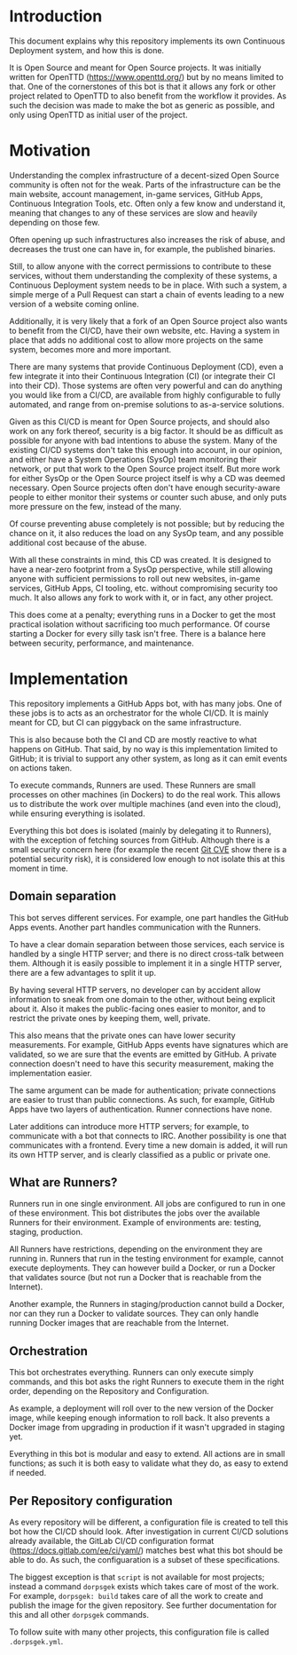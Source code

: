 # Introduction

This document explains why this repository implements its own
Continuous Deployment system, and how this is done.

It is Open Source and meant for Open Source projects. It was initially written
for OpenTTD (https://www.openttd.org/) but by no means limited to that. One
of the cornerstones of this bot is that it allows any fork or other project
related to OpenTTD to also benefit from the workflow it provides. As such the
decision was made to make the bot as generic as possible, and only using
OpenTTD as initial user of the project.

# Motivation

Understanding the complex infrastructure of a decent-sized Open Source
community is often not for the weak. Parts of the infrastructure can be the
main website, account management, in-game services, GitHub Apps,
Continuous Integration Tools, etc. Often only a few know and understand it,
meaning that changes to any of these services are slow and heavily depending
on those few.

Often opening up such infrastructures also increases the risk of abuse, and
decreases the trust one can have in, for example, the published binaries.

Still, to allow anyone with the correct permissions to contribute to these
services, without them understanding the complexity of these systems, a
Continuous Deployment system needs to be in place. With such a system, a
simple merge of a Pull Request can start a chain of events leading to a new
version of a website coming online.

Additionally, it is very likely that a fork of an Open Source project also
wants to benefit from the CI/CD, have their own website, etc. Having a system
in place that adds no additional cost to allow more projects on the same
system, becomes more and more important.

There are many systems that provide Continuous Deployment (CD), even a few
integrate it into their Continuous Integration (CI) (or integrate their CI
into their CD). Those systems are often very powerful and can do anything
you would like from a CI/CD, are available from highly configurable to fully
automated, and range from on-premise solutions to as-a-service solutions.

Given as this CI/CD is meant for Open Source projects, and should also work
on any fork thereof, security is a big factor. It should be as difficult as
possible for anyone with bad intentions to abuse the system. Many of the
existing CI/CD systems don't take this enough into account, in our opinion,
and either have a System Operations (SysOp) team monitoring their network,
or put that work to the Open Source project itself. But more work for either
SysOp or the Open Source project itself is why a CD was deemed necessary.
Open Source projects often don't have enough security-aware people to either
monitor their systems or counter such abuse, and only puts more pressure on
the few, instead of the many.

Of course preventing abuse completely is not possible; but by reducing the
chance on it, it also reduces the load on any SysOp team, and any possible
additional cost because of the abuse.

With all these constraints in mind, this CD was created. It is designed to
have a near-zero footprint from a SysOp perspective, while still allowing
anyone with sufficient permissions to roll out new websites, in-game services,
GitHub Apps, CI tooling, etc. without compromising security too much. It also
allows any fork to work with it, or in fact, any other project.

This does come at a penalty; everything runs in a Docker to get the most
practical isolation without sacrificing too much performance. Of course
starting a Docker for every silly task isn't free. There is a balance here
between security, performance, and maintenance.

# Implementation

This repository implements a GitHub Apps bot, with has many jobs. One of these
jobs is to acts as an orchestrator for the whole CI/CD. It is mainly meant
for CD, but CI can piggyback on the same infrastructure.

This is also because both the CI and CD are mostly reactive to what happens
on GitHub. That said, by no way is this implementation limited to GitHub;
it is trivial to support any other system, as long as it can emit events on
actions taken.

To execute commands, Runners are used. These Runners are small processes on
other machines (in Dockers) to do the real work. This allows us to distribute
the work over multiple machines (and even into the cloud), while ensuring
everything is isolated.

Everything this bot does is isolated (mainly by delegating it to Runners),
with the exception of fetching sources from GitHub. Although there is a small
security concern here (for example the recent
[Git CVE](https://nvd.nist.gov/vuln/detail/CVE-2018-11235) show there is a
potential security risk), it is considered low enough to not isolate this
at this moment in time.

## Domain separation

This bot serves different services. For example, one part handles the
GitHub Apps events. Another part handles communication with the Runners.

To have a clear domain separation between those services, each service
is handled by a single HTTP server; and there is no direct cross-talk between
them. Although it is easily possible to implement it in a single HTTP server,
there are a few advantages to split it up.

By having several HTTP servers, no developer can by accident allow information
to sneak from one domain to the other, without being explicit about it. Also
it makes the public-facing ones easier to monitor, and to restrict the private
ones by keeping them, well, private.

This also means that the private ones can have lower security measurements.
For example, GitHub Apps events have signatures which are validated, so we are
sure that the events are emitted by GitHub. A private connection doesn't need
to have this security measurement, making the implementation easier.

The same argument can be made for authentication; private connections are
easier to trust than public connections. As such, for example, GitHub Apps
have two layers of authentication. Runner connections have none.

Later additions can introduce more HTTP servers; for example, to communicate
with a bot that connects to IRC. Another possibility is one that communicates
with a frontend. Every time a new domain is added, it will run its own HTTP
server, and is clearly classified as a public or private one.

## What are Runners?

Runners run in one single environment. All jobs are configured to run in one
of these environment. This bot distributes the jobs over the available Runners
for their environment. Example of environments are: testing, staging,
production.

All Runners have restrictions, depending on the environment they are running
in. Runners that run in the testing environment for example, cannot execute
deployments. They can however build a Docker, or run a Docker that validates
source (but not run a Docker that is  reachable from the Internet).

Another example, the Runners in staging/production cannot build a Docker, nor
can they run a Docker to validate sources. They can only handle running Docker
images that are reachable from the Internet.

## Orchestration

This bot orchestrates everything. Runners can only execute simply commands,
and this bot asks the right Runners to execute them in the right order,
depending on the Repository and Configuration.

As example, a deployment will roll over to the new version of the Docker
image, while keeping enough information to roll back. It also prevents a
Docker image from upgrading in production if it wasn't upgraded in staging
yet.

Everything in this bot is modular and easy to extend. All actions are in
small functions; as such it is both easy to validate what they do, as easy to
extend if needed.
 
## Per Repository configuration

As every repository will be different, a configuration file is created to tell
this bot how the CI/CD should look. After investigation in current CI/CD
solutions already available, the GitLab CI/CD configuration format
(https://docs.gitlab.com/ee/ci/yaml/) matches best what this bot should be
able to do. As such, the configuaration is a subset of these specifications.

The biggest exception is that `script` is not available for most projects;
instead a command `dorpsgek` exists which takes care of most of the work.
For example, `dorpsgek: build` takes care of all the work to create and publish
the image for the given repository. See further documentation for this and all
other `dorpsgek` commands.

To follow suite with many other projects, this configuration file is called
`.dorpsgek.yml`.

